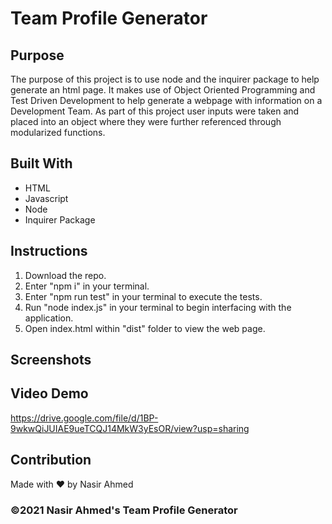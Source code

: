 # Team Profile Generator

## Purpose
The purpose of this project is to use node and the inquirer package to help generate an html page. It makes use of Object Oriented Programming and Test Driven Development to help generate a webpage with information on a Development Team. As part of this project user inputs were taken and placed into an object where they were further referenced through modularized functions.

## Built With
* HTML
* Javascript
* Node
* Inquirer Package

## Instructions
1. Download the repo.
2. Enter "npm i" in your terminal.
3. Enter "npm run test" in your terminal to execute the tests.
4. Run "node index.js" in your terminal to begin interfacing with the application.
5. Open index.html within "dist" folder to view the web page.

## Screenshots

## Video Demo
https://drive.google.com/file/d/1BP-9wkwQiJUIAE9ueTCQJ14MkW3yEsOR/view?usp=sharing

## Contribution
Made with ❤️ by Nasir Ahmed

### ©️2021 Nasir Ahmed's Team Profile Generator
